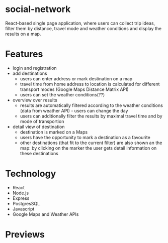 # social-network

React-based single page application, where users can collect trip ideas, filter them by distance, travel mode and weather conditions and display the results on a map.

# Features

-   login and registration
-   add destinations
    -   users can enter address or mark destination on a map
    -   travel time from home address to location is calculated for different transport modes (Google Maps Distance Matrix API)
    -   users can set the weather conditions(??)
-   overview over results
    -   results are automatically filtered according to the weather conditions (data from weather API) - users can change the day
    -   users can additionally filter the results by maximal travel time and by mode of transportion
-   detail view of destination
    -   destination is marked on a Maps
    -   users have the opportunity to mark a destination as a favourite
    -   other destinations (that fit to the current filter) are also shown an the map: by clicking on the marker the user gets detail information on these destinations

# Technology

-   React
-   Node.js
-   Express
-   PostgresSQL
-   Javascript
-   Google Maps and Weather APIs

# Previews
